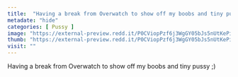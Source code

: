 ```yaml
---
title:  "Having a break from Overwatch to show off my boobs and tiny pussy ;)"
metadate: "hide"
categories: [ Pussy ]
image: "https://external-preview.redd.it/P0CViopPzf6j3WgGY05bJs5nUtKePi100Pdu69jTxIM.jpg?auto=webp&s=b28ae73a58773aa19b426e53b456dd5313526c9a"
thumb: "https://external-preview.redd.it/P0CViopPzf6j3WgGY05bJs5nUtKePi100Pdu69jTxIM.jpg?width=1080&crop=smart&auto=webp&s=11b78a188cf38344b84702c1ec478cafa129d6fb"
visit: ""
---
```

Having a break from Overwatch to show off my boobs and tiny pussy ;)
